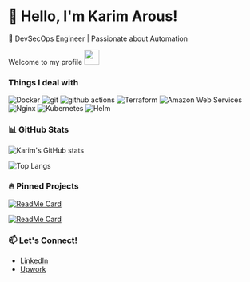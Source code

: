 # 👋 Hello, I'm Karim Arous!

🚀 DevSecOps Engineer | Passionate about Automation

<p>Welcome to my profile <img src="https://emojis.slackmojis.com/emojis/images/1531849430/4246/blob-sunglasses.gif?1531849430" width="30"/> </p>

<h3>Things I deal with</h3>
<p>

  <img alt="Docker" src="https://img.shields.io/badge/-Docker-46a2f1?style=flat-square&logo=docker&logoColor=white" />
  <img alt="git" src="https://img.shields.io/badge/-Git-F05032?style=flat-square&logo=git&logoColor=white" />
  <img alt="github actions" src="https://img.shields.io/badge/-Github_Actions-2088FF?style=flat-square&logo=github-actions&logoColor=white" />
  <img alt="Terraform" src="https://img.shields.io/badge/-Terraform-purple?style=flat-square&logo=terraform&logoColor=white" />
  <img alt="Amazon Web Services" src="https://img.shields.io/badge/-Amazon_Web_Services-yellow?style=flat-square&logo=amazon&logoColor=white" />
  <img alt="Nginx" src="https://img.shields.io/badge/-Nginx?style=flat-square&logo=nginx&logoColor=white" />
  <img alt="Kubernetes" src="https://img.shields.io/badge/-Kubernetes-blue?style=flat-square&logo=kubernetes&logoColor=white" />
  <img alt="Helm" src="https://img.shields.io/badge/-Helm-blue?style=flat-square&logo=helm&logoColor=white" />
</p>

### 📊 GitHub Stats

![Karim's GitHub stats](https://github-readme-stats.vercel.app/api?username=karimarous&show_icons=true&theme=radical)

![Top Langs](https://github-readme-stats.vercel.app/api/top-langs/?username=KarimArous&layout=compact&theme=radical)

### 🔥 Pinned Projects

[![ReadMe Card](https://github-readme-stats.vercel.app/api/pin/?username=karimarous&repo=aws-role-github)](https://github.com/karimarous/aws-role-github)

[![ReadMe Card](https://github-readme-stats.vercel.app/api/pin/?username=karimarous&repo=aws-certificate)](https://github.com/karimarous/aws-certificate)


### 📫 Let's Connect!
- [LinkedIn](https://www.linkedin.com/in/karim-arous/)
- [Upwork](https://www.upwork.com/fl/~01d05c7e1d22549bfa?mp_source=share)

<!--
**karimarous/karimarous** is a ✨ _special_ ✨ repository because its `README.md` (this file) appears on your GitHub profile.

Here are some ideas to get you started:

- 🔭 I’m currently working on ...
- 🌱 I’m currently learning ...
- 👯 I’m looking to collaborate on ...
- 🤔 I’m looking for help with ...
- 💬 Ask me about ...
- 📫 How to reach me: ...
- 😄 Pronouns: ...
- ⚡ Fun fact: ...
-->

